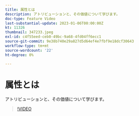```yaml
---
title: 属性とは
description: アトリビューションと、その価値について学びます。
doc-type: Feature Video
last-substantial-update: 2023-01-06T00:00:00Z
kt: 11326
thumbnail: 347233.jpeg
exl-id: c4f55eed-ceb0-49bc-9a68-4fd04ff6ecc1
source-git-commit: 9e38b740e29a827d5d64ef4e7fbf9e18dcf30643
workflow-type: tm+mt
source-wordcount: '22'
ht-degree: 0%

---
```


# 属性とは

アトリビューションと、その価値について学びます。

>[!VIDEO](https://video.tv.adobe.com/v/347233/?quality=12&learn=on)
